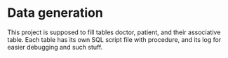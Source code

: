 # Data generation

This project is supposed to fill tables doctor, patient, and their associative table. Each table has its own SQL script file with procedure, and its log for easier debugging and such stuff.

